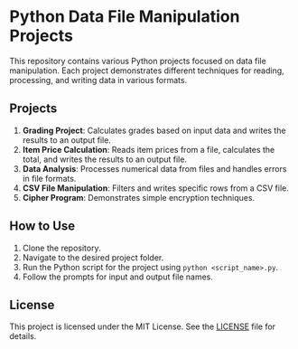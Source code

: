 # Python Data File Manipulation Projects

This repository contains various Python projects focused on data file manipulation. Each project demonstrates different techniques for reading, processing, and writing data in various formats.

## Projects

1. **Grading Project**: Calculates grades based on input data and writes the results to an output file.
2. **Item Price Calculation**: Reads item prices from a file, calculates the total, and writes the results to an output file.
3. **Data Analysis**: Processes numerical data from files and handles errors in file formats.
4. **CSV File Manipulation**: Filters and writes specific rows from a CSV file.
5. **Cipher Program**: Demonstrates simple encryption techniques.

## How to Use

1. Clone the repository.
2. Navigate to the desired project folder.
3. Run the Python script for the project using `python <script_name>.py`.
4. Follow the prompts for input and output file names.

## License

This project is licensed under the MIT License. See the [LICENSE](LICENSE) file for details.

